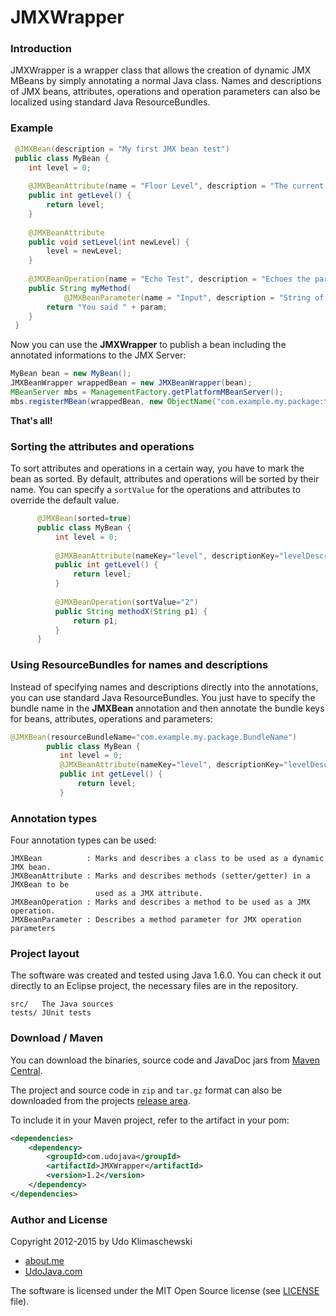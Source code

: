 JMXWrapper
===

### Introduction

JMXWrapper is a wrapper class that allows the creation of dynamic JMX MBeans by simply annotating a normal Java class.
Names and descriptions of JMX beans, attributes, operations and operation parameters can also be localized using standard Java ResourceBundles.

### Example

````java
 @JMXBean(description = "My first JMX bean test")
 public class MyBean {
 	int level = 0;
 
 	@JMXBeanAttribute(name = "Floor Level", description = "The current floor level")
 	public int getLevel() {
 		return level;
 	}
 
 	@JMXBeanAttribute
 	public void setLevel(int newLevel) {
 		level = newLevel;
 	}
 
 	@JMXBeanOperation(name = "Echo Test", description = "Echoes the parameter back to you")
 	public String myMethod(
 			@JMXBeanParameter(name = "Input", description = "String of what to echo") String param) {
 		return "You said " + param;
 	}
 }
````
Now you can use the **JMXWrapper** to publish a bean including the annotated informations to the JMX Server:

````java 
MyBean bean = new MyBean();
JMXBeanWrapper wrappedBean = new JMXBeanWrapper(bean);
MBeanServer mbs = ManagementFactory.getPlatformMBeanServer();
mbs.registerMBean(wrappedBean, new ObjectName("com.example.my.package:type=TestBean,name=My Bean"));
````
**That's all!**

### Sorting the attributes and operations

To sort attributes and operations in a certain way, you have to mark the bean as sorted.
By default, attributes and operations will be sorted by their name. You can specify a
`sortValue` for the operations and attributes to override the default value.

````java
      @JMXBean(sorted=true)
      public class MyBean {
          int level = 0;
  
          @JMXBeanAttribute(nameKey="level", descriptionKey="levelDescription", sortKey="1")
          public int getLevel() {
              return level;
          }
          
          @JMXBeanOperation(sortValue="2")
          public String methodX(String p1) {
              return p1;
          }
      }
````
### Using ResourceBundles for names and descriptions

Instead of specifying names and descriptions directly into the annotations, you can use standard Java ResourceBundles.
You just have to specify the bundle name in the **JMXBean** annotation and then annotate the bundle keys for beans, attributes, operations and parameters:

````java
@JMXBean(resourceBundleName="com.example.my.package.BundleName")
        public class MyBean {
           int level = 0;
           @JMXBeanAttribute(nameKey="level", descriptionKey="levelDescription")
           public int getLevel() {
               return level;
           }
````
### Annotation types

Four annotation types can be used:

    JMXBean          : Marks and describes a class to be used as a dynamic JMX bean. 
    JMXBeanAttribute : Marks and describes methods (setter/getter) in a JMXBean to be
                       used as a JMX attribute. 
    JMXBeanOperation : Marks and describes a method to be used as a JMX operation. 
    JMXBeanParameter : Describes a method parameter for JMX operation parameters 

### Project layout

The software was created and tested using Java 1.6.0.
You can check it out directly to an Eclipse project, the necessary files are in the repository.

    src/   The Java sources
    tests/ JUnit tests

### Download / Maven

You can download the binaries, source code and JavaDoc jars from [Maven Central](http://search.maven.org/#search%7Cga%7C1%7Cg%3A%22com.udojava%22%20a%3A%22JMXWrapper%22).

The project and source code in `zip` and `tar.gz` format can also be downloaded from the projects [release area](https://github.com/uklimaschewski/JMXWrapper/releases).

To include it in your Maven project, refer to the artifact in your pom:
````xml
<dependencies>
    <dependency>
        <groupId>com.udojava</groupId>
        <artifactId>JMXWrapper</artifactId>
        <version>1.2</version>
    </dependency>
</dependencies>
````

### Author and License

Copyright 2012-2015 by Udo Klimaschewski
- [about.me](http://about.me/udo.klimaschewski)
- [UdoJava.com](http://UdoJava.com)

The software is licensed under the MIT Open Source license (see [LICENSE](https://github.com/uklimaschewski/JMXWrapper/blob/master/LICENSE) file).

